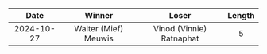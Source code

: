 |Date|Winner|Loser|Length|
|:--:|:----:|:---:|:----:|
|2024-10-27|Walter (Mief) Meuwis|Vinod (Vinnie) Ratnaphat|5|
